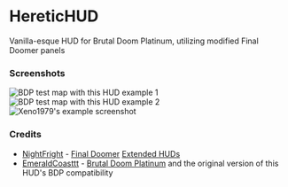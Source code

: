 # HereticHUD
Vanilla-esque HUD for Brutal Doom Platinum, utilizing modified Final Doomer panels

### Screenshots
![BDP test map with this HUD example 1](https://cdn.discordapp.com/attachments/921500818035834920/1052329524811018301/Screenshot_Doom_20221213_130101.png)
![BDP test map with this HUD example 2](https://i.imgur.com/YAaGPdp.png)
![Xeno1979's example screenshot](https://cdn.discordapp.com/attachments/921500818035834920/1052333027956625429/Schermafbeelding_2022-12-13_om_22.13.02.png)


### Credits
* [NightFright](https://github.com/NightFright2k19) - [Final Doomer](https://www.dropbox.com/s/jraavt0qcvtvyax/FDCredits.txt) [Extended HUDs](https://github.com/NightFright2k19/doom_widehud)
* [EmeraldCoasttt](https://github.com/EmeraldCoasttt) - [Brutal Doom Platinum](https://github.com/EmeraldCoasttt/BrutalDoomPlatinum) and the original version of this HUD's BDP compatibility
